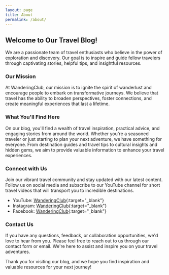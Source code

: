 ```yaml
---
layout: page
title: About
permalink: /about/
---
```


## Welcome to Our Travel Blog!

We are a passionate team of travel enthusiasts who believe in the power of exploration and discovery. Our goal is to inspire and guide fellow travelers through captivating stories, helpful tips, and insightful resources.

### Our Mission

At WanderingClub, our mission is to ignite the spirit of wanderlust and encourage people to embark on transformative journeys. We believe that travel has the ability to broaden perspectives, foster connections, and create meaningful experiences that last a lifetime.

### What You'll Find Here

On our blog, you'll find a wealth of travel inspiration, practical advice, and engaging stories from around the world. Whether you're a seasoned traveler or just starting to plan your next adventure, we have something for everyone. From destination guides and travel tips to cultural insights and hidden gems, we aim to provide valuable information to enhance your travel experiences.

### Connect with Us

Join our vibrant travel community and stay updated with our latest content. Follow us on social media and subscribe to our YouTube channel for short travel videos that will transport you to incredible destinations.

- YouTube: [WanderingClub](https://www.youtube.com/@TheWanderingClub){:target="_blank"}
- Instagram: [WanderingClub](https://www.instagram.com/TheWand3ringClub){:target="_blank"}
- Facebook: [WanderingClub](https://www.facebook.com/TheWand3ringClub){:target="_blank"}

### Contact Us

If you have any questions, feedback, or collaboration opportunities, we'd love to hear from you. Please feel free to reach out to us through our contact form or email. We're here to assist and inspire you on your travel adventures.

Thank you for visiting our blog, and we hope you find inspiration and valuable resources for your next journey!
